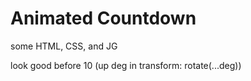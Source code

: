 # Animated Countdown

some HTML, CSS, and JG

look good before 10 (up deg in transform: rotate(...deg))
